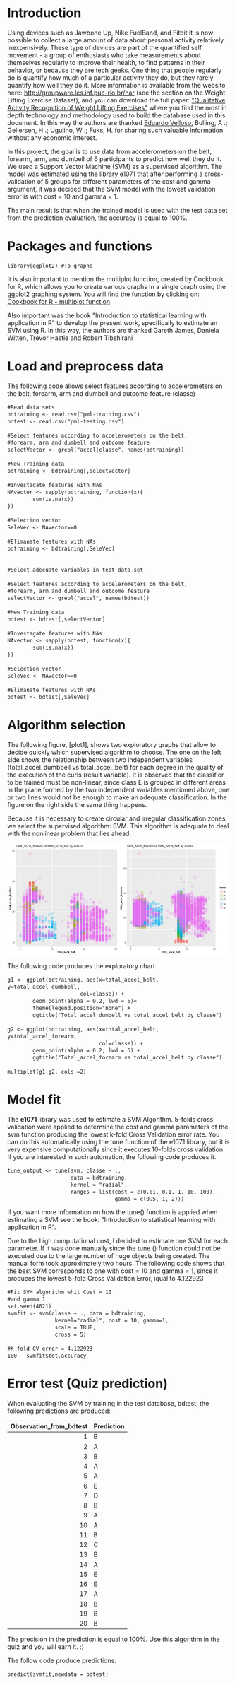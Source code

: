 Introduction
============

Using devices such as Jawbone Up, Nike FuelBand, and Fitbit it is now
possible to collect a large amount of data about personal activity
relatively inexpensively. These type of devices are part of the
quantified self movement - a group of enthusiasts who take measurements
about themselves regularly to improve their health, to find patterns in
their behavior, or because they are tech geeks. One thing that people
regularly do is quantify how much of a particular activity they do, but
they rarely quantify how well they do it. More information is available
from the website here: <http://groupware.les.inf.puc-rio.br/har> (see
the section on the Weight Lifting Exercise Dataset), and you can
download the full paper: ["Qualitative Activity Recognition of Weight
Lifting
Exercises"](http://groupware.les.inf.puc-rio.br/work.jsf?p1=11201) where
you find the most in depth technology and methodology used to build the
database used in this document. In this way the authors are thanked
[Eduardo
Velloso](http://groupware.les.inf.puc-rio.br/collaborator.jsf?p1=evelloso),
Bulling, A .; Gellersen, H .; Ugulino, W .; Fuks, H. for sharing such
valuable information without any economic interest.

In this project, the goal is to use data from accelerometers on the
belt, forearm, arm, and dumbell of 6 participants to predict how well
they do it. We used a Support Vector Machine (SVM) as a supervised
algorithm. The model was estimated using the library e1071 that after
performing a cross-validation of 5 groups for different parameters of
the cost and gamma argument, it was decided that the SVM model with the
lowest validation error is with cost = 10 and gamma = 1.

The main result is that when the trained model is used with the test
data set from the prediction evaluation, the accuracy is equal to 100%.

Packages and functions
======================

    library(ggplot2) #To graphs

It is also important to mention the multiplot function, created by
Cookbook for R, which allows you to create various graphs in a single
graph using the ggplot2 graphing system. You will find the function by
clicking on: [Cookbook for R - multiplot
function](http://www.cookbook-r.com/Graphs/Multiple_graphs_on_one_page_(ggplot2)/).

Also important was the book "Introduction to statistical learning with
application in R" to develop the present work, specifically to estimate
an SVM using R. In this way, the authors are thanked Gareth James,
Daniela Witten, Trevor Hastie and Robert Tibshirani

Load and preprocess data
========================

The following code allows select features according to accelerometers on
the belt, forearm, arm and dumbell and outcome feature (classe)

    #Read data sets
    bdtraining <- read.csv("pml-training.csv")
    bdtest <- read.csv("pml-testing.csv")

    #Select features according to accelerometers on the belt, 
    #forearm, arm and dumbell and outcome feature
    selectVector <- grepl("accel|classe", names(bdtraining))

    #New Training data
    bdtraining <- bdtraining[,selectVector]

    #Investagate features with NAs
    NAvector <- sapply(bdtraining, function(x){
            sum(is.na(x))
    })

    #Selection vector
    SeleVec <- NAvector==0

    #Elimanate features with NAs
    bdtraining <- bdtraining[,SeleVec]


    #Select adecuate variables in test data set

    #Select features according to accelerometers on the belt, 
    #forearm, arm and dumbell and outcome feature
    selectVector <- grepl("accel", names(bdtest))

    #New Training data
    bdtest <- bdtest[,selectVector]

    #Investagate features with NAs
    NAvector <- sapply(bdtest, function(x){
            sum(is.na(x))
    })

    #Selection vector
    SeleVec <- NAvector==0

    #Elimanate features with NAs
    bdtest <- bdtest[,SeleVec]

Algorithm selection
===================

The following figure, \[plot1\], shows two exploratory graphs that allow
to decide quickly which supervised algorithm to choose. The one on the
left side shows the relationship between two independent variables
(total\_accel\_dumbbell vs total\_accel\_belt) for each degree in the
quality of the execution of the curls (result variable). It is observed
that the classifier to be trained must be non-linear, since class E is
grouped in different aréas in the plane formed by the two independent
variables mentioned above, one or two lines would not be enough to make
an adequate classification. In the figure on the right side the same
thing happens.

Because it is necessary to create circular and irregular classification
zones, we select the supervised algorithm: SVM. This algorithm is
adequate to deal with the nonlinear problem that lies ahead.

![](plots/plot1.jpg)

The following code produces the exploratory chart

    g1 <- ggplot(bdtraining, aes(x=total_accel_belt, y=total_accel_dumbbell,
                           col=classe)) +
            geom_point(alpha = 0.2, lwd = 5)+
            theme(legend.position="none") + 
            ggtitle("Total_accel_dumbell vs total_accel_belt by classe")

    g2 <- ggplot(bdtraining, aes(x=total_accel_belt, y=total_accel_forearm,
                                 col=classe)) +
            geom_point(alpha = 0.2, lwd = 5) + 
            ggtitle("Total_accel_forearm vs total_accel_belt by classe")

    multiplot(g1,g2, cols =2)

Model fit
=========

The **e1071** library was used to estimate a SVM Algorithm. 5-folds
cross validation were applied to determine the cost and gamma parameters
of the svm function producing the lowest k-fold Cross Validation error
rate. You can do this automatically using the tune function of the e1071
library, but it is very expensive computationally since it executes
10-folds cross validation. If you are interested in such automation, the
following code produces it.

    tune_output <- tune(svm, classe ~ .,
                        data = bdtraining,
                        kernel = "radial",
                        ranges = list(cost = c(0.01, 0.1, 1, 10, 100),
                                      gamma = c(0.5, 1, 2)))

If you want more information on how the tune() function is applied when
estimating a SVM see the book: "Introduction to statistical learning
with application in R".

Due to the high computational cost, I decided to estimate one SVM for
each parameter. If it was done manually since the tune () function could
not be executed due to the large number of huge objects being created.
The manual form took approximately two hours. The following code shows
that the best SVM corresponds to one with cost = 10 and gamma = 1, since
it produces the lowest 5-fold Cross Validation Error, iqual to 4.122923

    #Fit SVM algorithm whit Cost = 10
    #and gamma 1
    set.seed(4621)
    svmfit <- svm(classe ~ ., data = bdtraining,
                   kernel="radial", cost = 10, gamma=1,
                   scale = TRUE,
                   cross = 5)

    #K fold CV error = 4.122923
    100 - svmfit$tot.accuracy

Error test (Quiz prediction)
============================

When evaluating the SVM by training in the test database, bdtest, the
following predictions are produced:

<table>
<thead>
<tr class="header">
<th align="right">Observation_from_bdtest</th>
<th align="left">Prediction</th>
</tr>
</thead>
<tbody>
<tr class="odd">
<td align="right">1</td>
<td align="left">B</td>
</tr>
<tr class="even">
<td align="right">2</td>
<td align="left">A</td>
</tr>
<tr class="odd">
<td align="right">3</td>
<td align="left">B</td>
</tr>
<tr class="even">
<td align="right">4</td>
<td align="left">A</td>
</tr>
<tr class="odd">
<td align="right">5</td>
<td align="left">A</td>
</tr>
<tr class="even">
<td align="right">6</td>
<td align="left">E</td>
</tr>
<tr class="odd">
<td align="right">7</td>
<td align="left">D</td>
</tr>
<tr class="even">
<td align="right">8</td>
<td align="left">B</td>
</tr>
<tr class="odd">
<td align="right">9</td>
<td align="left">A</td>
</tr>
<tr class="even">
<td align="right">10</td>
<td align="left">A</td>
</tr>
<tr class="odd">
<td align="right">11</td>
<td align="left">B</td>
</tr>
<tr class="even">
<td align="right">12</td>
<td align="left">C</td>
</tr>
<tr class="odd">
<td align="right">13</td>
<td align="left">B</td>
</tr>
<tr class="even">
<td align="right">14</td>
<td align="left">A</td>
</tr>
<tr class="odd">
<td align="right">15</td>
<td align="left">E</td>
</tr>
<tr class="even">
<td align="right">16</td>
<td align="left">E</td>
</tr>
<tr class="odd">
<td align="right">17</td>
<td align="left">A</td>
</tr>
<tr class="even">
<td align="right">18</td>
<td align="left">B</td>
</tr>
<tr class="odd">
<td align="right">19</td>
<td align="left">B</td>
</tr>
<tr class="even">
<td align="right">20</td>
<td align="left">B</td>
</tr>
</tbody>
</table>

The precision in the prediction is equal to 100%. Use this algorithm in
the quiz and you will earn it. :)

The follow code produce predictions:

    predict(svmfit,newdata = bdtest)
